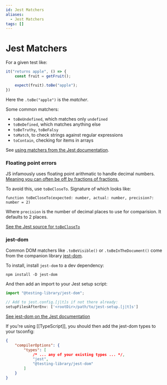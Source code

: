 ```yaml
---
id: Jest Matchers
aliases:
  - Jest Matchers
tags: []
---
```


# Jest Matchers

For a given test like:
```js
it("returns apple", () => {
    const fruit = getFruit();

    expect(fruit).toBe("apple");
})
```

Here the `.toBe("apple")` is the _matcher_.

Some common matchers:
- `toBeUndefined`, which matches only `undefined`
- `toBeDefined`, which matches anything else
- `toBeTruthy`, `toBeFalsy`
- `toMatch`, to check strings against regular expressions
- `toContain`, checking for items in arrays

See [using matchers from the Jest documentation](https://jestjs.io/docs/using-matchers).

### Floating point errors

JS infamously uses floating point arithmatic to handle decimal numbers.
[Meaning you can often be off by fractions of fractions.](https://stackoverflow.com/questions/588004/is-floating-point-math-broken)

To avoid this, use `toBeCloseTo`. Signature of which looks like:
```
function toBeCloseTo(expected: number, actual: number, precision?: number = 2)
```

Where `precision` is the number of decimal places to use for comparision. It defaults to 2 places.

[See the Jest source for `toBeCloseTo`](https://github.com/jestjs/jest/blob/main/packages/expect/src/matchers.ts#L144)

### jest-dom

Common DOM matchers like `.toBeVisible()` or `.toBeInTheDocument()` come from the companion library [jest-dom](https://github.com/testing-library/jest-dom).

To install, install `jest-dom` to a dev dependency:
```shell
npm install -D jest-dom
```

And then add an import to your Jest setup script:
```js
import "@testing-library/jest-dom";

// Add to jest.config.[j|t]s if not there already:
setupFilesAfterEnv: ['<rootDir>/path/to/jest-setup.[j|t]s']
```

[See jest-dom on the Jest documentation](https://testing-library.com/docs/ecosystem-jest-dom/)

If you're using [[TypeScript]], you should then add the jest-dom types to your
tsconfig:
```json
{
    "compilerOptions": {
        "types": [
            /* ... any of your existing types ... */,
            "jest",
            "@testing-library/jest-dom"
        ]
    }
}
```

